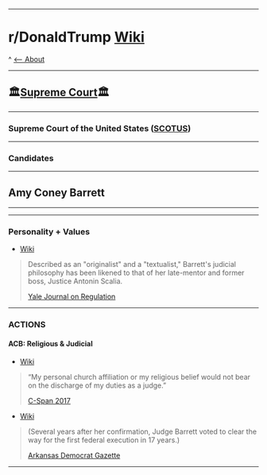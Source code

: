 -----

# **r/DonaldTrump [Wiki](https://www.reddit.com/r/DonaldTrump/wiki/index)**

^ [<-- About](https://www.reddit.com/r/DonaldTrump/wiki/donaldtrump)

-----

## 🏛️[Supreme Court](https://www.reddit.com/r/donaldtrump/wiki/scotus)🏛️

-----

### Supreme Court of the United States ([SCOTUS](https://www.supremecourt.gov/))

-----

### Candidates

-----


## Amy Coney Barrett


-----

[//]:# 'Dev'

[//]:# 'TO USE for Official Sourcing'
[//]:# 'Assume Post-2020-09-18_1939'
[//]:# 'ODNI'
[//]:# 'NCSC-CI // NCSC-NI'
[//]:# 'Disinfo Policy'
[//]:# 'In Effect'
[//]:# 'https://www.dni.gov/index.php/ncsc-home'



[//]:# '2020-09-18_1939'
[//]:# 'Yale Journal on Regulation'
[//]:# 'Judge Amy Coney Barrett on Statutory Interpretation: Textualism, Precedent, Judicial Restraint, and the Future of Chevron, by Evan Bernick'
[//]:# 'Archive: https://archive.is/KigAU'
[//]:# '2020-09-18_1939'
[//]:# 'Wikipedia'
[//]:# 'Archive: https://archive.is/Yo8ui'
[//]:# '2020-09-18_1939'
[//]:# 'C-Span 2017-09-06 Hearing // Pending Judicial/Justice Dept Nomination Hearing'
[//]:# 'Live: https://www.c-span.org/video/?433501-1/amy-coney-barrett-testifies-seventh-circuit-confirmation-hearing-2017'
[//]:# '2020-09-18_1939'
[//]:# 'C-Span 2017-09-06 Hearing // Pending Judicial/Justice Dept Nomination Hearing'
[//]:# 'Archive: https://archive.is/Isufx'
[//]:# '2020-09-18_1939'
[//]:# 'ACB Clears Path for 1st Federal Execution in 17 yrs'
[//]:# 'Archive: https://archive.is/AQ76k'

[//]:# 'Dev'

-----

### __Personality__ + __Values__
  
  - [Wiki](https://archive.is/Yo8ui#selection-403.105-411.3)
  
  > Described as an "originalist" and a "textualist," Barrett's judicial philosophy has been likened to that of her late-mentor and former boss, Justice Antonin Scalia. 
  >
  >[Yale Journal on Regulation](https://archive.is/KigAU)

-----

### __ACTIONS__ 

#### ACB: Religious & Judicial 

  - [Wiki](https://archive.is/Yo8ui#selection-1197.860-1203.1)
    
  > “My personal church affiliation or my religious belief would not bear on the discharge of my duties as a judge.” 
  >
  >[C-Span 2017](https://www.c-span.org/video/?433501-1/amy-coney-barrett-testifies-seventh-circuit-confirmation-hearing-2017) 

  - [Wiki](https://archive.is/Yo8ui#selection-1203.0-1207.4)
    
  >(Several years after her confirmation, Judge Barrett voted to clear the way for the first federal execution in 17 years.)
  >
  >[Arkansas Democrat Gazette](https://archive.is/AQ76k)

-----